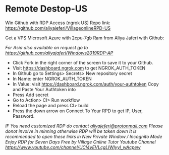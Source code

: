 # Remote Destop-US
Win Github with RDP Access (ngrok US) 
Repo link: https://github.com/aliyajeferi/VillageonlineRPD-US

Get a VPS Microsoft Azure with 2cpu-7gb Ram from Aliya Jaferi with Github:

*For Asia  also available on request go to https://github.com/aliyajaferi/Windows2019RDP-AP*

+ Click Fork in the right corner of the screen to save it to your Github.
+ Visit https://dashboard.ngrok.com to get NGROK_AUTH_TOKEN
+ In Github go to Settings> Secrets> New repository secret
+ In Name: enter NGROK_AUTH_TOKEN
+ In Value: visit https://dashboard.ngrok.com/auth/your-authtoken Copy and Paste Your Authtoken into
+ Press Add secret
+ Go to Action> CI> Run workflow
+ Reload the page and press CI> build
+ Press the down arrow on Connect To Your RPD to get IP, User, Password.

*IF You need customized RDP do contact aliyajeferi@protonmail.com* 
*Please donot involve in minning otherwise RDP will be taken down*
*It is recommended to open these links in New Private Window / Incognito Mode*
*Enjoy RDP for Seven Days Free by Village Online Tutor Youtube Channel*
*https://www.youtube.com/channel/UCl4vEVLcgLIWIyyl_wAcpew*

